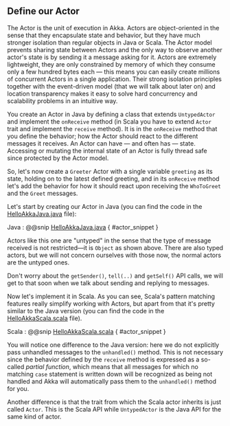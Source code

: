Define our Actor
----------------

The Actor is the unit of execution in Akka.  Actors are object-oriented in the sense that they encapsulate
state and behavior, but they have much stronger isolation than regular objects in Java or Scala. The Actor
model prevents sharing state between Actors and the only way to observe another actor's state is by sending
it a message asking for it. Actors are extremely lightweight, they are only constrained by memory of which
they consume only a few hundred bytes each &#8212; this means you can easily create millions of concurrent
Actors in a single application. Their strong isolation principles together with the event-driven model (that
we will talk about later on) and location transparency makes it easy to solve hard concurrency and scalability
problems in an intuitive way.

You create an Actor in Java by defining a class that extends `UntypedActor` and implement the
`onReceive` method (in Scala you have to extend `Actor` trait and implement the
`receive` method). It is in the `onReceive` method that you define the behavior; how
the Actor should react to the different messages it receives.  An Actor can have &#8212; and often has &#8212;
state.  Accessing or mutating the internal state of an Actor is fully thread safe since protected by the Actor model.

So, let's now create a `Greeter` Actor with a single variable `greeting` as its state, holding on to the latest
defined greeting, and in its `onReceive` method let's add the behavior for how it should react upon receiving
the `WhoToGreet` and the `Greet` messages.

Let's start by creating our Actor in Java (you can find the code in the <a href="#code/src/main/java/HelloAkkaJava.java"
 class="shortcut">HelloAkkaJava.java</a> file):

Java
:    @@snip [HelloAkkaJava.java]($g8src$/java/HelloAkkaJava.java) { #actor_snippet }

Actors like this one are "untyped" in the sense that the type of message received is not restricted—it is 
`Object` as shown above. There are also typed actors, but we will 
not concern ourselves with those now, the normal actors are the untyped ones.

Don't worry about the `getSender()`, `tell(..)` and `getSelf()` API calls,
we will get to that soon when we talk about sending and replying to messages.

Now let's implement it in Scala. As you can see, Scala's pattern matching features really simplify working
with Actors, but apart from that it's pretty similar to the Java version (you can find the code in the
<a href="#code/src/main/scala/HelloAkkaScala.scala" class="shortcut">HelloAkkaScala.scala</a> file).

Scala
:    @@snip [HelloAkkaScala.scala]($g8src$/scala/HelloAkkaScala.scala) { #actor_snippet }

You will notice one difference to the Java version: here we do not
explicitly pass unhandled messages to the `unhandled()` method.
This is not necessary since the behavior defined by the
`receive` method is expressed as a so-called <em>partial
  function</em>, which means that all messages for which no matching
`case` statement is written down will be recognized as being not
handled and Akka will automatically pass them to the
`unhandled()` method for you.

Another difference is that the trait from which the Scala actor inherits is just called
`Actor`. This is the Scala API while `UntypedActor` is the Java API
for the same kind of actor.
